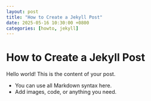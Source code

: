 ```yaml
---
layout: post
title: "How to Create a Jekyll Post"
date: 2025-05-16 10:30:00 +0800
categories: [howto, jekyll]
---
```


# How to Create a Jekyll Post

Hello world! This is the content of your post.

- You can use all Markdown syntax here.
- Add images, code, or anything you need.
